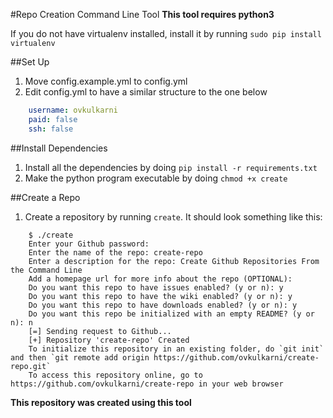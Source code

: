 #Repo Creation Command Line Tool
**This tool requires python3**

If you do not have virtualenv installed, install it by running `sudo pip install virtualenv`

##Set Up
1. Move config.example.yml to config.yml
2. Edit config.yml to have a similar structure to the one below
```yaml
    username: ovkulkarni
    paid: false
    ssh: false
```
##Install Dependencies
1. Install all the dependencies by doing `pip install -r requirements.txt`
2. Make the python program executable by doing `chmod +x create`

##Create a Repo
1. Create a repository by running `create`. It should look something like this:
```
    $ ./create
    Enter your Github password: 
    Enter the name of the repo: create-repo
    Enter a description for the repo: Create Github Repositories From the Command Line
    Add a homepage url for more info about the repo (OPTIONAL):
    Do you want this repo to have issues enabled? (y or n): y
    Do you want this repo to have the wiki enabled? (y or n): y
    Do you want this repo to have downloads enabled? (y or n): y
    Do you want this repo be initialized with an empty README? (y or n): n
    [=] Sending request to Github...
    [+] Repository 'create-repo' Created
    To initialize this repository in an existing folder, do `git init` and then `git remote add origin https://github.com/ovkulkarni/create-repo.git`
    To access this repository online, go to https://github.com/ovkulkarni/create-repo in your web browser
```

****This repository was created using this tool****
